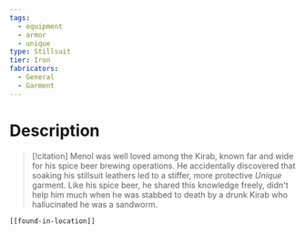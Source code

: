 ```yaml
---
tags:
  - equipment
  - armor
  - unique
type: Stillsuit
tier: Iron
fabricators:
  - General
  - Garment
---
```

# Description
> [!citation]
> Menol was well loved among the Kirab, known far and wide for his spice beer brewing operations. He accidentally discovered that soaking his stillsuit leathers led to a stiffer, more protective *Unique* garment. Like his spice beer, he shared this knowledge freely, didn't help him much when he was stabbed to death by a drunk Kirab who hallucinated he was a sandworm.
```meta-bind-embed
[[found-in-location]]
```